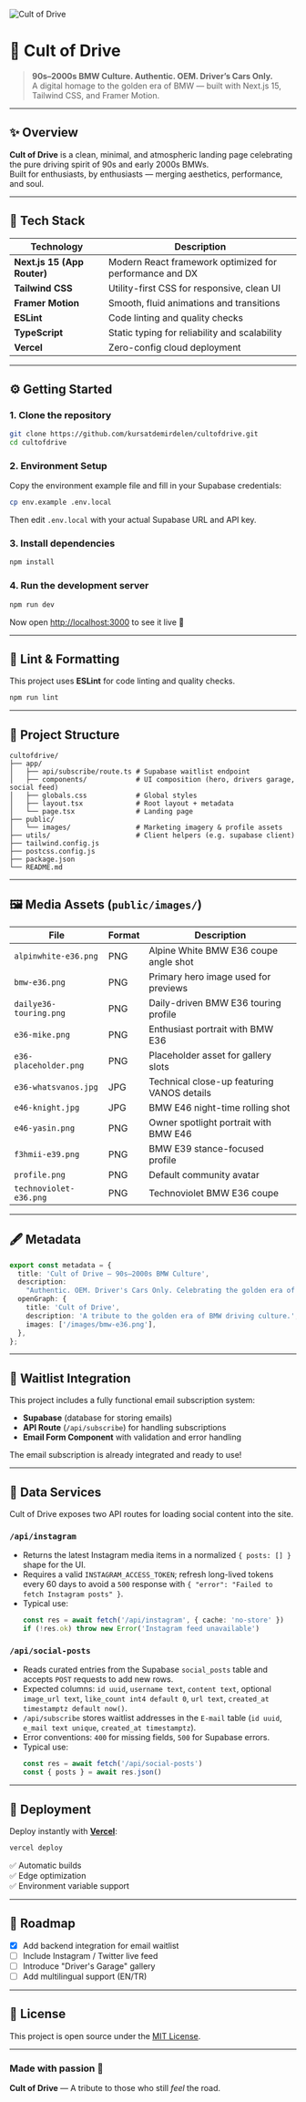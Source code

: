 ![Cult of Drive](/public/images/bmw-e36.png)

# 🚗 Cult of Drive

> **90s–2000s BMW Culture. Authentic. OEM. Driver’s Cars Only.**  
> A digital homage to the golden era of BMW — built with Next.js 15, Tailwind CSS, and Framer Motion.

---
  
## ✨ Overview

**Cult of Drive** is a clean, minimal, and atmospheric landing page celebrating the pure driving spirit of 90s and early 2000s BMWs.  
Built for enthusiasts, by enthusiasts — merging aesthetics, performance, and soul.

---

## 🧱 Tech Stack

| Technology | Description |
|-------------|--------------|
| **Next.js 15 (App Router)** | Modern React framework optimized for performance and DX |
| **Tailwind CSS** | Utility-first CSS for responsive, clean UI |
| **Framer Motion** | Smooth, fluid animations and transitions |
| **ESLint** | Code linting and quality checks |
| **TypeScript** | Static typing for reliability and scalability |
| **Vercel** | Zero-config cloud deployment |

---

## ⚙️ Getting Started

### 1. Clone the repository

```bash
git clone https://github.com/kursatdemirdelen/cultofdrive.git
cd cultofdrive
```

### 2. Environment Setup

Copy the environment example file and fill in your Supabase credentials:

```bash
cp env.example .env.local
```

Then edit `.env.local` with your actual Supabase URL and API key.

### 3. Install dependencies

```bash
npm install
```

### 4. Run the development server

```bash
npm run dev
```

Now open [http://localhost:3000](http://localhost:3000) to see it live 🚀

---

## 🧹 Lint & Formatting

This project uses **ESLint** for code linting and quality checks.

```bash
npm run lint
```

---

## 🧠 Project Structure

```
cultofdrive/
├── app/
│   ├── api/subscribe/route.ts # Supabase waitlist endpoint
│   ├── components/            # UI composition (hero, drivers garage, social feed)
│   ├── globals.css            # Global styles
│   ├── layout.tsx             # Root layout + metadata
│   └── page.tsx               # Landing page
├── public/
│   └── images/                # Marketing imagery & profile assets
├── utils/                     # Client helpers (e.g. supabase client)
├── tailwind.config.js
├── postcss.config.js
├── package.json
└── README.md
```

---

## 🖼️ Media Assets (`public/images/`)

| File | Format | Description |
|------|--------|-------------|
| `alpinwhite-e36.png` | PNG | Alpine White BMW E36 coupe angle shot |
| `bmw-e36.png` | PNG | Primary hero image used for previews |
| `dailye36-touring.png` | PNG | Daily-driven BMW E36 touring profile |
| `e36-mike.png` | PNG | Enthusiast portrait with BMW E36 |
| `e36-placeholder.png` | PNG | Placeholder asset for gallery slots |
| `e36-whatsvanos.jpg` | JPG | Technical close-up featuring VANOS details |
| `e46-knight.jpg` | JPG | BMW E46 night-time rolling shot |
| `e46-yasin.png` | PNG | Owner spotlight portrait with BMW E46 |
| `f3hmii-e39.png` | PNG | BMW E39 stance-focused profile |
| `profile.png` | PNG | Default community avatar |
| `technoviolet-e36.png` | PNG | Technoviolet BMW E36 coupe |

---

## 🖋️ Metadata

```ts
export const metadata = {
  title: 'Cult of Drive — 90s–2000s BMW Culture',
  description:
    "Authentic. OEM. Driver's Cars Only. Celebrating the golden era of BMW engineering.",
  openGraph: {
    title: 'Cult of Drive',
    description: 'A tribute to the golden era of BMW driving culture.',
    images: ['/images/bmw-e36.png'],
  },
};
```

---

## 💌 Waitlist Integration

This project includes a fully functional email subscription system:
- **Supabase** (database for storing emails)
- **API Route** (`/api/subscribe`) for handling subscriptions
- **Email Form Component** with validation and error handling

The email subscription is already integrated and ready to use!

---

## 📡 Data Services

Cult of Drive exposes two API routes for loading social content into the site.

### `/api/instagram`
- Returns the latest Instagram media items in a normalized `{ posts: [] }` shape for the UI.
- Requires a valid `INSTAGRAM_ACCESS_TOKEN`; refresh long-lived tokens every 60 days to avoid a `500` response with `{ "error": "Failed to fetch Instagram posts" }`.
- Typical use:
  ```ts
  const res = await fetch('/api/instagram', { cache: 'no-store' })
  if (!res.ok) throw new Error('Instagram feed unavailable')
  ```

### `/api/social-posts`
- Reads curated entries from the Supabase `social_posts` table and accepts `POST` requests to add new rows.
- Expected columns: `id uuid`, `username text`, `content text`, optional `image_url text`, `like_count int4 default 0`, `url text`, `created_at timestamptz default now()`.
- `/api/subscribe` stores waitlist addresses in the `E-mail` table (`id uuid`, `e_mail text unique`, `created_at timestamptz`).
- Error conventions: `400` for missing fields, `500` for Supabase errors.
- Typical use:
  ```ts
  const res = await fetch('/api/social-posts')
  const { posts } = await res.json()
  ```

---

## 🚀 Deployment

Deploy instantly with **[Vercel](https://vercel.com)**:

```bash
vercel deploy
```

✅ Automatic builds  
✅ Edge optimization  
✅ Environment variable support

---

## 🧭 Roadmap

- [x] Add backend integration for email waitlist  
- [ ] Include Instagram / Twitter live feed  
- [ ] Introduce "Driver's Garage" gallery  
- [ ] Add multilingual support (EN/TR)  

---

## 🏁 License

This project is open source under the [MIT License](LICENSE).

---

### Made with passion 🖤  
**Cult of Drive** — A tribute to those who still *feel* the road.
